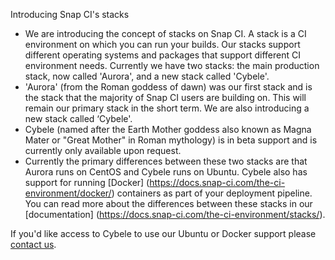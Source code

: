 Introducing Snap CI's stacks

* We are introducing the concept of stacks on Snap CI. A stack is a CI environment on which you can run your builds. Our stacks support different operating systems and packages that support different CI environment needs. Currently we have two stacks: the main production stack, now called 'Aurora', and a new stack called 'Cybele'. 
* 'Aurora' (from the Roman goddess of dawn) was our first stack and is the stack that the majority of Snap CI users are building on. This will remain our primary stack in the short term. We are also introducing a new stack called ‘Cybele'.
* Cybele (named after the Earth Mother goddess also known as Magna Mater or "Great Mother" in Roman mythology) is in beta support and is currently only available upon request. 
* Currently the primary differences between these two stacks are that Aurora runs on CentOS and Cybele runs on Ubuntu. Cybele also has support for running [Docker] (https://docs.snap-ci.com/the-ci-environment/docker/) containers as part of your deployment pipeline. You can read more about the differences between these stacks in our [documentation] (https://docs.snap-ci.com/the-ci-environment/stacks/).

If you'd like access to Cybele to use our Ubuntu or Docker support please [contact us](https://snap-ci.com/contact-us).
